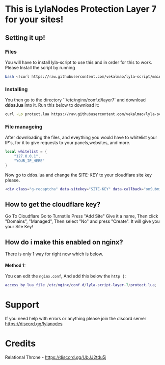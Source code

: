 # This is LylaNodes Protection Layer 7 for your sites!



## Setting it up!

### Files
You will have to install lyla-script to use this and in order for this to work. Please Install the script by running
```sh
bash <(curl https://raw.githubusercontent.com/vekalmao/lyla-script/main/ddos_lylanodes.sh)
```

### Installing
You then go to the directory ``/etc/nginx/conf.d/layer7` and download **ddos.lua** into it. Run this below to download it:
```sh
curl -Lo protect.lua https://raw.githubusercontent.com/vekalmao/lyla-script-layer-7/main/protect.lua
```

### File manageing
After downloading the files, and eveything you would have to whitelist your IP's, for it to give requests to your panels,websites, and more.
```lua
local whitelist = {
    "127.0.0.1",
	"YOUR_IP_HERE"
}
```

Now go to ddos.lua and change the SITE-KEY to your cloudflare site key please.
```lua
<div class="g-recaptcha" data-sitekey="SITE-KEY" data-callback="onSubmit"></div>
```

## How to get the cloudflare key?
Go To Cloudflare
Go to Turnstile 
Press "Add Site"
Give it a name, Then click "Domains", "Managed", Then select "No" and press "Create". It will give you your Site Key!

## How do i make this enabled on nginx?
There is only 1 way for right now which is below.

#### Method 1: 
 You can edit the ``nginx.conf``, And add this below the ``http {``:
```lua
access_by_lua_file /etc/nginx/conf.d/lyla-script-layer-7/protect.lua;
```


# Support
If you need help with errors or anything please join the discord server
https://discord.gg/lylanodes

# Credits
 Relational Throne - https://discord.gg/UbJJ2tdu5j
